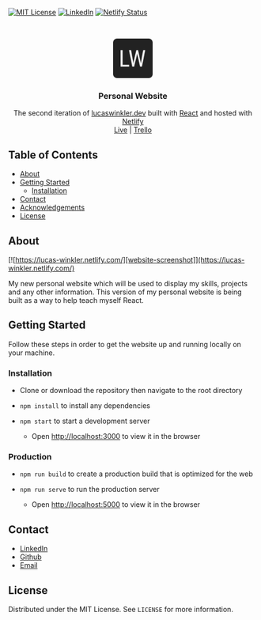 [![MIT License][license-shield]][license-url]
[![LinkedIn][linkedin-shield]][linkedin-url]
[![Netlify Status](https://api.netlify.com/api/v1/badges/5b78ae9f-6887-468c-8cd3-33a2a05738dc/deploy-status)](https://app.netlify.com/sites/lucaswinkler/deploys)

<br />
<p align="center">
  <a href="https://lucaswinkler.dev/">
    <img src="public/images/android-chrome-192x192.png" alt="Logo" width="80" height="80">
  </a>

  <h3 align="center">Personal Website</h3>

  <p align="center">
    The second iteration of <a href="https://lucaswinkler.dev/">lucaswinkler.dev</a> built with <a href="https://lucaswinkler.dev/">React</a> and hosted with <a href="https://lucaswinkler.dev/">Netlify</a>
    <br />
    <a href="https://lucaswinkler.dev/">Live</a> 
    |
    <a href="https://trello.com/b/XkUzALBz/personal-website-board">Trello</a>
  </p>
</p>

## Table of Contents

- [About](#about)
- [Getting Started](#getting-started)
  - [Installation](#installation)
- [Contact](#contact)
- [Acknowledgements](#acknowledgements)
- [License](#license)

## About

[![https://lucas-winkler.netlify.com/][website-screenshot]](https://lucas-winkler.netlify.com/)

My new personal website which will be used to display my skills, projects and any other information. This version of my personal website is being built as a way to help teach myself React.

## Getting Started

Follow these steps in order to get the website up and running locally on your machine.

### Installation

- Clone or download the repository then navigate to the root directory

- `npm install` to install any dependencies

- `npm start` to start a development server

  - Open [http://localhost:3000](http://localhost:3000) to view it in the browser

### Production

- `npm run build` to create a production build that is optimized for the web

- `npm run serve` to run the production server

  - Open [http://localhost:5000](http://localhost:5000) to view it in the browser

## Contact

- [LinkedIn](https://linkedin.com/in/lucas-winkler)
- [Github](https://github.com/lucaswinkler)
- [Email](mailto:lucasj.winkler1999@gmail.com)

## License

Distributed under the MIT License. See `LICENSE` for more information.

[license-shield]: https://img.shields.io/badge/license-MIT-blue.svg?style=flat-square
[license-url]: https://choosealicense.com/licenses/mit
[linkedin-shield]: https://img.shields.io/badge/-LinkedIn-black.svg?style=flat-square&logo=linkedin&colorB=555
[linkedin-url]: https://www.linkedin.com/in/lucas-winkler/
[website-screenshot]: ./screenshot.png
